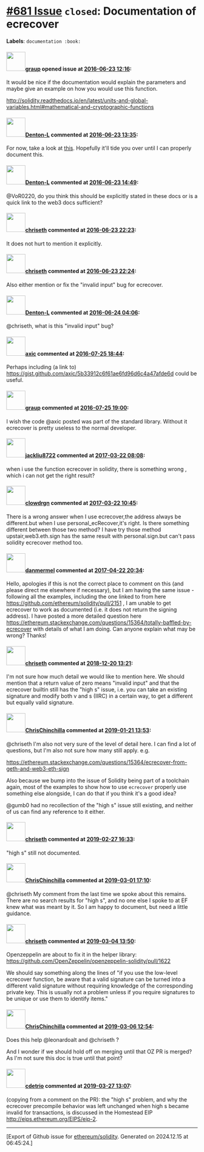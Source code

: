 # [\#681 Issue](https://github.com/ethereum/solidity/issues/681) `closed`: Documentation of ecrecover
**Labels**: `documentation :book:`


#### <img src="https://avatars.githubusercontent.com/u/898549?u=62a4bb9636ebad6b7730d197fb886d62489c73d3&v=4" width="50">[graup](https://github.com/graup) opened issue at [2016-06-23 12:16](https://github.com/ethereum/solidity/issues/681):

It would be nice if the documentation would explain the parameters and maybe give an example on how you would use this function.

http://solidity.readthedocs.io/en/latest/units-and-global-variables.html#mathematical-and-cryptographic-functions


#### <img src="https://avatars.githubusercontent.com/u/9620836?u=6a792ee80e79b87f64f6aa16bd323e5a7a7bad97&v=4" width="50">[Denton-L](https://github.com/Denton-L) commented at [2016-06-23 13:35](https://github.com/ethereum/solidity/issues/681#issuecomment-228051395):

For now, take a look at [this](https://github.com/ethereum/wiki/wiki/JavaScript-API#web3ethsign). Hopefully it'll tide you over until I can properly document this.

#### <img src="https://avatars.githubusercontent.com/u/9620836?u=6a792ee80e79b87f64f6aa16bd323e5a7a7bad97&v=4" width="50">[Denton-L](https://github.com/Denton-L) commented at [2016-06-23 14:49](https://github.com/ethereum/solidity/issues/681#issuecomment-228074256):

@VoR0220, do you think this should be explicitly stated in these docs or is a quick link to the web3 docs sufficient?

#### <img src="https://avatars.githubusercontent.com/u/9073706?v=4" width="50">[chriseth](https://github.com/chriseth) commented at [2016-06-23 22:23](https://github.com/ethereum/solidity/issues/681#issuecomment-228203870):

It does not hurt to mention it explicitly.

#### <img src="https://avatars.githubusercontent.com/u/9073706?v=4" width="50">[chriseth](https://github.com/chriseth) commented at [2016-06-23 22:24](https://github.com/ethereum/solidity/issues/681#issuecomment-228203983):

Also either mention or fix the "invalid input" bug for ecrecover.

#### <img src="https://avatars.githubusercontent.com/u/9620836?u=6a792ee80e79b87f64f6aa16bd323e5a7a7bad97&v=4" width="50">[Denton-L](https://github.com/Denton-L) commented at [2016-06-24 04:06](https://github.com/ethereum/solidity/issues/681#issuecomment-228253651):

@chriseth, what is this "invalid input" bug?

#### <img src="https://avatars.githubusercontent.com/u/20340?v=4" width="50">[axic](https://github.com/axic) commented at [2016-07-25 18:44](https://github.com/ethereum/solidity/issues/681#issuecomment-235046048):

Perhaps including (a link to) https://gist.github.com/axic/5b33912c6f61ae6fd96d6c4a47afde6d could be useful.

#### <img src="https://avatars.githubusercontent.com/u/898549?u=62a4bb9636ebad6b7730d197fb886d62489c73d3&v=4" width="50">[graup](https://github.com/graup) commented at [2016-07-25 19:00](https://github.com/ethereum/solidity/issues/681#issuecomment-235050759):

I wish the code @axic posted was part of the standard library. Without it ecrecover is pretty useless to the normal developer.

#### <img src="https://avatars.githubusercontent.com/u/1687447?v=4" width="50">[jackliu8722](https://github.com/jackliu8722) commented at [2017-03-22 08:08](https://github.com/ethereum/solidity/issues/681#issuecomment-288325821):

when i use the function ecrecover in solidity, there is something wrong , which i can not get the right result?

#### <img src="https://avatars.githubusercontent.com/u/9083547?v=4" width="50">[clowdrgn](https://github.com/clowdrgn) commented at [2017-03-22 10:45](https://github.com/ethereum/solidity/issues/681#issuecomment-288361214):

There is a wrong answer when I use ecrecover,the address always be different.but when I use personal_ecRecover,it's right. Is there something different between those two method? I  have try those method upstair,web3.eth.sign has the same result with personal.sign.but can't pass solidity ecrecover method too.

#### <img src="https://avatars.githubusercontent.com/u/1327253?v=4" width="50">[danmermel](https://github.com/danmermel) commented at [2017-04-22 20:34](https://github.com/ethereum/solidity/issues/681#issuecomment-296399739):

Hello, apologies if this is not the correct place to comment on this (and please direct me elsewhere if necessary), but I am having the same issue - following all the examples, including the one linked to from here https://github.com/ethereum/solidity/pull/2151 , I am unable to get ecrecover to work as documented (i.e. it does not return the signing address). I have posted a more detailed question here https://ethereum.stackexchange.com/questions/15364/totally-baffled-by-ecrecover with details of what I am doing. Can anyone explain what may be wrong? 
Thanks!

#### <img src="https://avatars.githubusercontent.com/u/9073706?v=4" width="50">[chriseth](https://github.com/chriseth) commented at [2018-12-20 13:21](https://github.com/ethereum/solidity/issues/681#issuecomment-448997650):

I'm not sure how much detail we would like to mention here. We should mention that a return value of zero means "invalid input" and that the ecrecover builtin still has the "high s" issue, i.e. you can take an existing signature and modify both v and s (IIRC) in a certain way, to get a different but equally valid signature.

#### <img src="https://avatars.githubusercontent.com/u/42080?u=54f700afa4263a5f86d2036b7ae598c2a2b419c0&v=4" width="50">[ChrisChinchilla](https://github.com/ChrisChinchilla) commented at [2019-01-21 13:53](https://github.com/ethereum/solidity/issues/681#issuecomment-456081437):

@chriseth I'm also not very sure of the level of detail here. I can find a lot of questions, but I'm also not sure how many still apply. e.g.

https://ethereum.stackexchange.com/questions/15364/ecrecover-from-geth-and-web3-eth-sign

Also because we bump into the issue of Solidity being part of a toolchain again, most of the examples to show how to use `ecrecover` properly use something else alongside, I can do that if you think it's a good idea?

@gumb0 had no recollection of the "high s" issue still existing, and neither of us can find any reference to it either.

#### <img src="https://avatars.githubusercontent.com/u/9073706?v=4" width="50">[chriseth](https://github.com/chriseth) commented at [2019-02-27 16:33](https://github.com/ethereum/solidity/issues/681#issuecomment-467933292):

"high s" still not documented.

#### <img src="https://avatars.githubusercontent.com/u/42080?u=54f700afa4263a5f86d2036b7ae598c2a2b419c0&v=4" width="50">[ChrisChinchilla](https://github.com/ChrisChinchilla) commented at [2019-03-01 17:10](https://github.com/ethereum/solidity/issues/681#issuecomment-468738417):

@chriseth My comment from the last time we spoke about this remains. There are no search results for "high s", and no one else I spoke to at EF knew what was meant by it. So I am happy to document, but need a little guidance.

#### <img src="https://avatars.githubusercontent.com/u/9073706?v=4" width="50">[chriseth](https://github.com/chriseth) commented at [2019-03-04 13:50](https://github.com/ethereum/solidity/issues/681#issuecomment-469259171):

Openzeppelin are about to fix it in the helper library: https://github.com/OpenZeppelin/openzeppelin-solidity/pull/1622

We should say something along the lines of "if you use the low-level ecrecover function, be aware that a valid signature can be turned into a different valid signature without requiring knowledge of the corresponding private key. This is usually not a problem unless if you require signatures to be unique or use them to identify items."

#### <img src="https://avatars.githubusercontent.com/u/42080?u=54f700afa4263a5f86d2036b7ae598c2a2b419c0&v=4" width="50">[ChrisChinchilla](https://github.com/ChrisChinchilla) commented at [2019-03-06 12:54](https://github.com/ethereum/solidity/issues/681#issuecomment-470096591):

Does this help @leonardoalt and @chriseth ?

And I wonder if we should hold off on merging until that OZ PR is merged? As I'm not sure this doc is true until that point?

#### <img src="https://avatars.githubusercontent.com/u/997681?v=4" width="50">[cdetrio](https://github.com/cdetrio) commented at [2019-03-27 13:07](https://github.com/ethereum/solidity/issues/681#issuecomment-477144900):

(copying from a comment on the PR): the "high s" problem, and why the ecrecover precompile behavior was left unchanged when high s became invalid for transactions, is discussed in the Homestead EIP http://eips.ethereum.org/EIPS/eip-2.


-------------------------------------------------------------------------------



[Export of Github issue for [ethereum/solidity](https://github.com/ethereum/solidity). Generated on 2024.12.15 at 06:45:24.]
